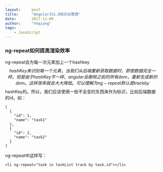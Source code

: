 ```yaml
---
layout:     post
title:      "AngularJS1.0知识点整理"
date:       2017-11-09
author:     "Yeqiang"
tags:
    - JavaScript
---
```

### ng-repeat如何提高渲染效率
ng-repeat会为每一次元素加上一个hashkey $$hashKey来识别每一个元素，当我们从后端重新获取数据时，即使数据完全一样，但是由于hashKey不一样，angular会删除之前的所有dom，重新生成新的dom。这样效率就会大大降低。可以理解为ng-repeat默认是 track by $$hashKey的。所以，我们应该使用一些不会变的东西来作为标识，比如后端数据的id，如：
```
[  
  {  
    "id": 1,  
    "name": "task1"  
  },  
  {  
    "id": 2,  
    "name": "task2"  
  }  
] 
```
ng-repeat中这样写：
```
<li ng-repeat="task in taskList track by task.id"></li> 
```